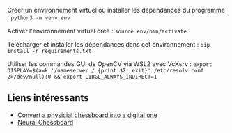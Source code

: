 Créer un environnement virtuel où installer les dépendances du programme : ```python3 -m venv env```

Activer l'environnement virtuel crée : ```source env/bin/activate```

Télécharger et installer les dépendances dans cet environnement : ```pip install -r requirements.txt```

Utiliser les commandes GUI de OpenCV via WSL2 avec VcXsrv : ```export DISPLAY=$(awk '/nameserver / {print $2; exit}' /etc/resolv.conf 2>/dev/null):0 && export LIBGL_ALWAYS_INDIRECT=1```

## Liens intéressants
* [Convert a physicial chessboard into a digital one](https://tech.bakkenbaeck.com/post/chessvision)
* [Neural Chessboard](https://github.com/maciejczyzewski/neural-chessboard)